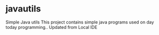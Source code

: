 # javautils
Simple Java utils
This project contains simple java programs used on day today programming..
Updated from Local IDE
